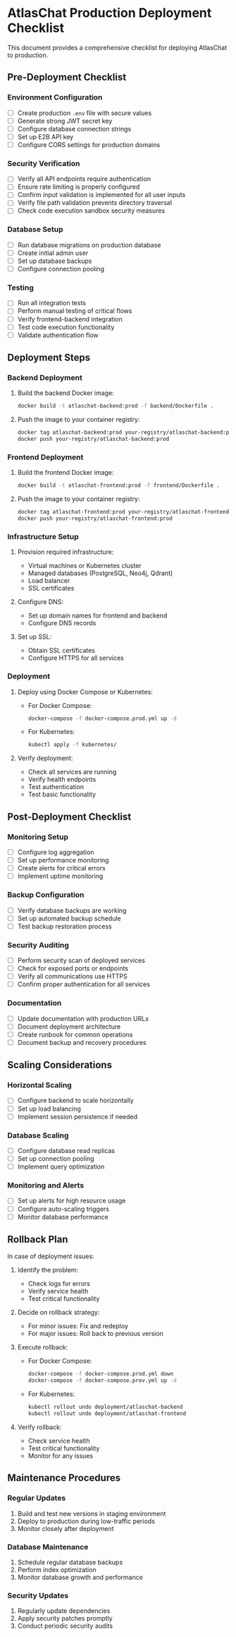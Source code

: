 # AtlasChat Production Deployment Checklist

This document provides a comprehensive checklist for deploying AtlasChat to production.

## Pre-Deployment Checklist

### Environment Configuration
- [ ] Create production `.env` file with secure values
- [ ] Generate strong JWT secret key
- [ ] Configure database connection strings
- [ ] Set up E2B API key
- [ ] Configure CORS settings for production domains

### Security Verification
- [ ] Verify all API endpoints require authentication
- [ ] Ensure rate limiting is properly configured
- [ ] Confirm input validation is implemented for all user inputs
- [ ] Verify file path validation prevents directory traversal
- [ ] Check code execution sandbox security measures

### Database Setup
- [ ] Run database migrations on production database
- [ ] Create initial admin user
- [ ] Set up database backups
- [ ] Configure connection pooling

### Testing
- [ ] Run all integration tests
- [ ] Perform manual testing of critical flows
- [ ] Verify frontend-backend integration
- [ ] Test code execution functionality
- [ ] Validate authentication flow

## Deployment Steps

### Backend Deployment
1. Build the backend Docker image:
   ```bash
   docker build -t atlaschat-backend:prod -f backend/Dockerfile .
   ```

2. Push the image to your container registry:
   ```bash
   docker tag atlaschat-backend:prod your-registry/atlaschat-backend:prod
   docker push your-registry/atlaschat-backend:prod
   ```

### Frontend Deployment
1. Build the frontend Docker image:
   ```bash
   docker build -t atlaschat-frontend:prod -f frontend/Dockerfile .
   ```

2. Push the image to your container registry:
   ```bash
   docker tag atlaschat-frontend:prod your-registry/atlaschat-frontend:prod
   docker push your-registry/atlaschat-frontend:prod
   ```

### Infrastructure Setup
1. Provision required infrastructure:
   - Virtual machines or Kubernetes cluster
   - Managed databases (PostgreSQL, Neo4j, Qdrant)
   - Load balancer
   - SSL certificates

2. Configure DNS:
   - Set up domain names for frontend and backend
   - Configure DNS records

3. Set up SSL:
   - Obtain SSL certificates
   - Configure HTTPS for all services

### Deployment
1. Deploy using Docker Compose or Kubernetes:
   - For Docker Compose:
     ```bash
     docker-compose -f docker-compose.prod.yml up -d
     ```
   - For Kubernetes:
     ```bash
     kubectl apply -f kubernetes/
     ```

2. Verify deployment:
   - Check all services are running
   - Verify health endpoints
   - Test authentication
   - Test basic functionality

## Post-Deployment Checklist

### Monitoring Setup
- [ ] Configure log aggregation
- [ ] Set up performance monitoring
- [ ] Create alerts for critical errors
- [ ] Implement uptime monitoring

### Backup Configuration
- [ ] Verify database backups are working
- [ ] Set up automated backup schedule
- [ ] Test backup restoration process

### Security Auditing
- [ ] Perform security scan of deployed services
- [ ] Check for exposed ports or endpoints
- [ ] Verify all communications use HTTPS
- [ ] Confirm proper authentication for all services

### Documentation
- [ ] Update documentation with production URLs
- [ ] Document deployment architecture
- [ ] Create runbook for common operations
- [ ] Document backup and recovery procedures

## Scaling Considerations

### Horizontal Scaling
- [ ] Configure backend to scale horizontally
- [ ] Set up load balancing
- [ ] Implement session persistence if needed

### Database Scaling
- [ ] Configure database read replicas
- [ ] Set up connection pooling
- [ ] Implement query optimization

### Monitoring and Alerts
- [ ] Set up alerts for high resource usage
- [ ] Configure auto-scaling triggers
- [ ] Monitor database performance

## Rollback Plan

In case of deployment issues:

1. Identify the problem:
   - Check logs for errors
   - Verify service health
   - Test critical functionality

2. Decide on rollback strategy:
   - For minor issues: Fix and redeploy
   - For major issues: Roll back to previous version

3. Execute rollback:
   - For Docker Compose:
     ```bash
     docker-compose -f docker-compose.prod.yml down
     docker-compose -f docker-compose.prev.yml up -d
     ```
   - For Kubernetes:
     ```bash
     kubectl rollout undo deployment/atlaschat-backend
     kubectl rollout undo deployment/atlaschat-frontend
     ```

4. Verify rollback:
   - Check service health
   - Test critical functionality
   - Monitor for any issues

## Maintenance Procedures

### Regular Updates
1. Build and test new versions in staging environment
2. Deploy to production during low-traffic periods
3. Monitor closely after deployment

### Database Maintenance
1. Schedule regular database backups
2. Perform index optimization
3. Monitor database growth and performance

### Security Updates
1. Regularly update dependencies
2. Apply security patches promptly
3. Conduct periodic security audits
